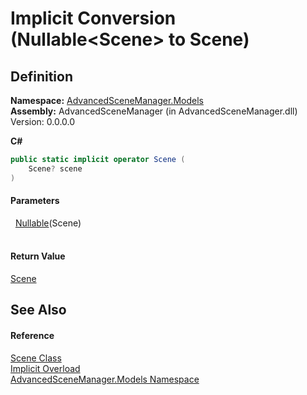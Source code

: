 # Implicit Conversion (Nullable&lt;Scene&gt; to Scene)




## Definition
**Namespace:** <a href="N_AdvancedSceneManager_Models.md">AdvancedSceneManager.Models</a>  
**Assembly:** AdvancedSceneManager (in AdvancedSceneManager.dll) Version: 0.0.0.0

**C#**
``` C#
public static implicit operator Scene (
	Scene? scene
)
```



#### Parameters
<dl><dt>  <a href="https://learn.microsoft.com/dotnet/api/system.nullable-1" target="_blank" rel="noopener noreferrer">Nullable</a>(Scene)</dt><dd> </dd></dl>

#### Return Value
<a href="T_AdvancedSceneManager_Models_Scene.md">Scene</a>

## See Also


#### Reference
<a href="T_AdvancedSceneManager_Models_Scene.md">Scene Class</a>  
<a href="Overload_AdvancedSceneManager_Models_Scene_op_Implicit.md">Implicit Overload</a>  
<a href="N_AdvancedSceneManager_Models.md">AdvancedSceneManager.Models Namespace</a>  
